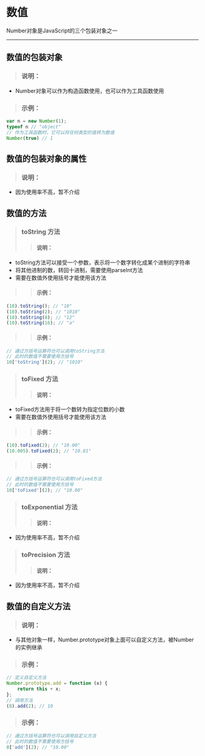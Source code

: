 # 数值
Number对象是JavaScript的三个包装对象之一
***

## 数值的包装对象
> ### 说明：
* Number对象可以作为构造函数使用，也可以作为工具函数使用

> ### 示例：
```javascript
var n = new Number(1);
typeof n // "object"
// 作为工具函数时，它可以将任何类型的值转为数值
Number(true) // 1
```

## 数值的包装对象的属性
> ### 说明：
* 因为使用率不高，暂不介绍

## 数值的方法
> ### toString 方法
>> #### 说明：
* toString方法可以接受一个参数，表示将一个数字转化成某个进制的字符串
* 将其他进制的数，转回十进制，需要使用parseInt方法
* 需要在数值外使用括号才能使用该方法

>> #### 示例：
```javascript
(10).toString(); // "10"
(10).toString(2); // "1010"
(10).toString(8); // "12"
(10).toString(16); // "a"
```

>> #### 示例：
```javascript
// 通过方括号运算符也可以调用toString方法
// 此时的数值不需要使用方括号
10['toString'](2); // "1010"
```

> ### toFixed 方法
>> #### 说明：
* toFixed方法用于将一个数转为指定位数的小数
* 需要在数值外使用括号才能使用该方法

>> #### 示例：
```javascript
(10).toFixed(2); // "10.00"
(10.005).toFixed(2); // "10.01"
```

>> #### 示例：
```javascript
// 通过方括号运算符也可以调用toFixed方法
// 此时的数值不需要使用方括号
10['toFixed'](2); // "10.00"
```

> ### toExponential 方法
>> #### 说明：
* 因为使用率不高，暂不介绍

> ### toPrecision 方法
>> #### 说明：
* 因为使用率不高，暂不介绍

## 数值的自定义方法
> ### 说明：
* 与其他对象一样，Number.prototype对象上面可以自定义方法，被Number的实例继承

> ### 示例：
```javascript
// 定义自定义方法
Number.prototype.add = function (x) {
    return this + x;
};
// 调用方法
(8).add(2); // 10
```

> ### 示例：
```javascript
// 通过方括号运算符也可以调用自定义方法
// 此时的数值不需要使用方括号
8['add'](2); // "10.00"
```
